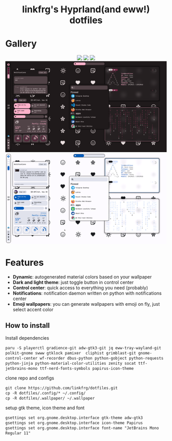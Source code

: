 <div align="center">
    <h1>linkfrg's Hyprland(and eww!) dotfiles</h1>
</div>

# Gallery

<div align="center">
  <img src="https://img.shields.io/github/last-commit/linkfrg/dotfiles?color=%23c4a7e7&style=for-the-badge">
  <img src="https://img.shields.io/github/repo-size/linkfrg/dotfiles?color=%23c4a7e7&style=for-the-badge">
  <img src="https://img.shields.io/github/stars/linkfrg/dotfiles?color=%23c4a7e7&style=for-the-badge">
</div>

<img src="assets/1.png"/>
<img src="assets/2.png"/>

# Features

- **Dynamic**: autogenerated material colors based on your wallpaper
- **Dark and light theme**: just toggle button in control center
- **Control center**: quick access to everything you need (probably)
- **Notifications**: notification daemon written on python with notifications center
- **Emoji wallpapers**: you can generate wallpapers with emoji on fly, just select accent color


## How to install

Install dependencies

```
paru -S playerctl gradience-git adw-gtk3-git jq eww-tray-wayland-git polkit-gnome swww gtklock pamixer  cliphist grimblast-git gnome-control-center wf-recorder dbus-python python-gobject python-requests python-jinja python-material-color-utilities zenity socat ttf-jetbrains-mono ttf-nerd-fonts-symbols papirus-icon-theme
```
clone repo and configs
```
git clone https://github.com/linkfrg/dotfiles.git
cp -R dotfiles/.config/* ~/.config/
cp -R dotfiles/.wallpaper/ ~/.wallpaper
```
setup gtk theme, icon theme and font
```
gsettings set org.gnome.desktop.interface gtk-theme adw-gtk3
gsettings set org.gnome.desktop.interface icon-theme Papirus
gsettings set org.gnome.desktop.interface font-name "JetBrains Mono Regular 11"
```
